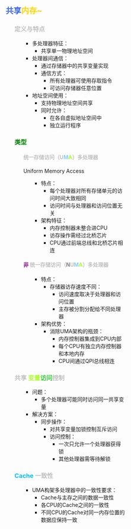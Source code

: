 <div style="float: left; width: 64%; padding: 1%;">

## <span style="color: RoyalBlue;">共享<span style="color: Gold;">内存~

<ul>

###  <span style="color: silver;">定义与特点

<ul>

- 多处理器特征：
  - 共享单一物理地址空间
- 处理器间通信：
  - 通过存储器中的共享变量实现
  - 通信方式：
    - 所有处理器可使用存取指令
    - 可访问存储器任意位置
- 地址空间使用：
  - 支持物理地址空间共享
  - 同时允许：
    - 在各自虚拟地址空间中
    - 独立运行程序

</ul>

### <span style="color: green;">类型

<ul>

####  <span style="color: silver;">统一存储访问（U<span style="color: LightSkyBlue;">M</span><span style="color: GreenYellow;">A</span>）多处理器
Uniform Memory Access

<ul>

- 特点：
  - 每个处理器对所有存储单元的访问时间大致相同
  - 访问时间与处理器和访问位置无关
- 架构特征：
  - 内存控制器未整合进CPU
  - 访存操作需经过北桥芯片
  - CPU通过前端总线和北桥芯片相连

</ul>

#### <span style="color: purple;">非</span> <span style="color: silver;">统一存储访问（<span style="color: gray;">N</span>U<span style="color: LightSkyBlue;">M</span><span style="color: GreenYellow;">A</span>）多处理器

<ul>

- 特点：
  - 存储器访存速度不同：
    - 访问速度取决于处理器和访问位置
    - 主存被分割分配给不同处理器
- 架构优势：
  - 消除UMA架构的瓶颈：
    - 内存控制器集成到CPU内部
    - 每个CPU有独立内存控制器和本地内存
    - CPU间通过QPI总线相连

</ul>

</ul>

###  <span style="color: silver;">共享  <span style="color: GreenYellow;">变量</span><span style="color: LimeGreen;">访问</span>控制

<ul>

- 问题：
  - 多个处理器可能同时访问同一共享变量
- 解决方案：
  - 同步操作：
    - 对共享变量加锁控制互斥访问
    - 访问控制：
      - 一次只允许一个处理器获得锁
      - 其他处理器需等待解锁

</ul>

### <span style="color: deepskyblue;">Cache</span> <span style="color: silver;">一致性

<ul>

- UMA构架多处理器中的一致性要求：
  - Cache与主存之间的数据一致性
  - 各CPU的Cache之间的一致性
  - 不同CPU的Cache对同一内存位置的数据应保持一致

</ul>

</ul>

</ul>
</div>
<div style="float: right; width: 26%; padding: 1%;">

</div>
<div style="clear: both;"></div>
